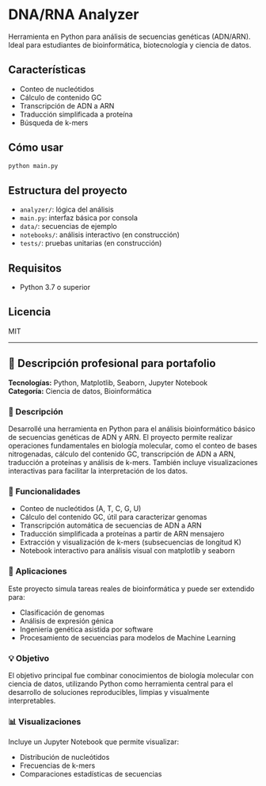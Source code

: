 # DNA/RNA Analyzer

Herramienta en Python para análisis de secuencias genéticas (ADN/ARN). Ideal para estudiantes de bioinformática, biotecnología y ciencia de datos.

## Características

- Conteo de nucleótidos
- Cálculo de contenido GC
- Transcripción de ADN a ARN
- Traducción simplificada a proteína
- Búsqueda de k-mers

## Cómo usar

```bash
python main.py
```

## Estructura del proyecto

- `analyzer/`: lógica del análisis
- `main.py`: interfaz básica por consola
- `data/`: secuencias de ejemplo
- `notebooks/`: análisis interactivo (en construcción)
- `tests/`: pruebas unitarias (en construcción)

## Requisitos

- Python 3.7 o superior

## Licencia

MIT


---

## 🧬 Descripción profesional para portafolio

**Tecnologías:** Python, Matplotlib, Seaborn, Jupyter Notebook  
**Categoría:** Ciencia de datos, Bioinformática  

### 📌 Descripción
Desarrollé una herramienta en Python para el análisis bioinformático básico de secuencias genéticas de ADN y ARN. El proyecto permite realizar operaciones fundamentales en biología molecular, como el conteo de bases nitrogenadas, cálculo del contenido GC, transcripción de ADN a ARN, traducción a proteínas y análisis de k-mers. También incluye visualizaciones interactivas para facilitar la interpretación de los datos.

### 🚀 Funcionalidades
- Conteo de nucleótidos (A, T, C, G, U)
- Cálculo del contenido GC, útil para caracterizar genomas
- Transcripción automática de secuencias de ADN a ARN
- Traducción simplificada a proteínas a partir de ARN mensajero
- Extracción y visualización de k-mers (subsecuencias de longitud K)
- Notebook interactivo para análisis visual con matplotlib y seaborn

### 🎯 Aplicaciones
Este proyecto simula tareas reales de bioinformática y puede ser extendido para:
- Clasificación de genomas
- Análisis de expresión génica
- Ingeniería genética asistida por software
- Procesamiento de secuencias para modelos de Machine Learning

### 💡 Objetivo
El objetivo principal fue combinar conocimientos de biología molecular con ciencia de datos, utilizando Python como herramienta central para el desarrollo de soluciones reproducibles, limpias y visualmente interpretables.

### 📊 Visualizaciones
Incluye un Jupyter Notebook que permite visualizar:
- Distribución de nucleótidos
- Frecuencias de k-mers
- Comparaciones estadísticas de secuencias
